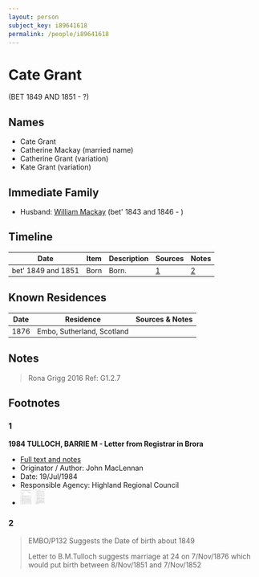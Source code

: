 ```yaml
---
layout: person
subject_key: i89641618
permalink: /people/i89641618
---
```


# Cate Grant
(BET 1849 AND 1851 - ?)

## Names

* Cate Grant
* Catherine Mackay (married name)
* Catherine Grant (variation)
* Kate Grant (variation)

## Immediate Family

* Husband: [William Mackay](./@99871003@-william-mackay-b1843~1846-d.md) (bet' 1843 and 1846 - )

## Timeline

Date | Item | Description | Sources | Notes
---|---|---|---|---
bet' 1849 and 1851 | Born | Born. | [1](#1) | [2](#2)

## Known Residences

Date | Residence | Sources & Notes
---|---|---
1876 | Embo, Sutherland, Scotland | 

## Notes

> Rona Grigg 2016 Ref: G1.2.7
>


## Footnotes

### 1

**1984 TULLOCH, BARRIE M - Letter from Registrar in Brora**

* [Full text and notes](../sources/@94133243@-1984-tulloch,-barrie-m-letter-from-registrar-in-brora.md)
* Originator / Author: John MacLennan
* Date: 19/Jul/1984
* Responsible Agency: Highland Regional Council
* ![Page 1](../media/50134495_thumb.jpg) ![Page 2](../media/73992741_thumb.jpg)

### 2

> EMBO/P132 Suggests the Date of birth about 1849
>
> Letter to B.M.Tulloch suggests marriage at 24 on 7/Nov/1876 which would put birth between 8/Nov/1851 and 7/Nov/1852
>


